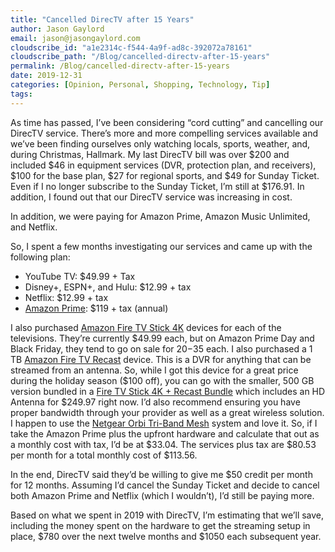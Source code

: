 ```yaml
---
title: "Cancelled DirecTV after 15 Years"
author: Jason Gaylord
email: jason@jasongaylord.com
cloudscribe_id: "a1e2314c-f544-4a9f-ad8c-392072a78161"
cloudscribe_path: "/Blog/cancelled-directv-after-15-years"
permalink: /Blog/cancelled-directv-after-15-years
date: 2019-12-31
categories: [Opinion, Personal, Shopping, Technology, Tip]
tags: 
---
```


As time has passed, I’ve been considering “cord cutting” and cancelling our DirecTV service. There’s more and more compelling services available and we’ve been finding ourselves only watching locals, sports, weather, and, during Christmas, Hallmark. My last DirecTV bill was over $200 and included $46 in equipment services (DVR, protection plan, and receivers), $100 for the base plan, $27 for regional sports, and $49 for Sunday Ticket. Even if I no longer subscribe to the Sunday Ticket, I’m still at $176.91. In addition, I found out that our DirecTV service was increasing in cost. 

In addition, we were paying for Amazon Prime, Amazon Music Unlimited, and Netflix.

So, I spent a few months investigating our services and came up with the following plan:

*   YouTube TV: $49.99 + Tax
*   Disney+, ESPN+, and Hulu: $12.99 + tax
*   Netflix: $12.99 + tax
*   [Amazon Prime](https://amzn.to/2ZDGPAu): $119 + tax (annual)

I also purchased [Amazon Fire TV Stick 4K](https://amzn.to/2QDkrDl) devices for each of the televisions. They’re currently $49.99 each, but on Amazon Prime Day and Black Friday, they tend to go on sale for $20-$35 each. I also purchased a 1 TB [Amazon Fire TV Recast](https://amzn.to/39psKLw) device. This is a DVR for anything that can be streamed from an antenna. So, while I got this device for a great price during the holiday season ($100 off), you can go with the smaller, 500 GB version bundled in a [Fire TV Stick 4K + Recast Bundle](https://amzn.to/2MHpqBS) which includes an HD Antenna for $249.97 right now. I’d also recommend ensuring you have proper bandwidth through your provider as well as a great wireless solution. I happen to use the [Netgear Orbi Tri-Band Mesh](https://amzn.to/2QbZnEK) system and love it. So, if I take the Amazon Prime plus the upfront hardware and calculate that out as a monthly cost with tax, I’d be at $33.04. The services plus tax are $80.53 per month for a total monthly cost of $113.56.

In the end, DirecTV said they’d be willing to give me $50 credit per month for 12 months. Assuming I’d cancel the Sunday Ticket and decide to cancel both Amazon Prime and Netflix (which I wouldn’t), I’d still be paying more. 

Based on what we spent in 2019 with DirecTV, I’m estimating that we’ll save, including the money spent on the hardware to get the streaming setup in place, $780 over the next twelve months and $1050 each subsequent year.
